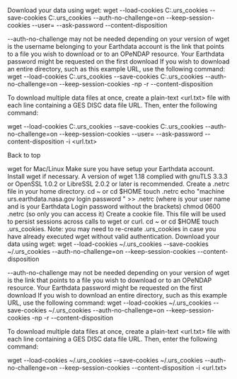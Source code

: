 Download your data using wget:
wget --load-cookies C:\.urs_cookies --save-cookies C:\.urs_cookies --auth-no-challenge=on --keep-session-cookies --user=<your username> --ask-password --content-disposition <url>

--auth-no-challenge may not be needed depending on your version of wget
<your username> is the username belonging to your Earthdata account
<url> is the link that points to a file you wish to download or to an OPeNDAP resource.
Your Earthdata password might be requested on the first download
If you wish to download an entire directory, such as this example URL, use the following command:
wget --load-cookies C:\.urs_cookies --save-cookies C:\.urs_cookies --auth-no-challenge=on --keep-session-cookies -np -r --content-disposition <url>

To download multiple data files at once, create a plain-text <url.txt> file with each line containing a GES DISC data file URL. Then, enter the following command:

wget --load-cookies C:\.urs_cookies --save-cookies C:\.urs_cookies --auth-no-challenge=on --keep-session-cookies --user=<your username> --ask-password --content-disposition -i <url.txt>

Back to top

wget for Mac/Linux
Make sure you have setup your Earthdata account.
Install wget if necessary. A version of wget 1.18 complied with gnuTLS 3.3.3 or OpenSSL 1.0.2 or LibreSSL 2.0.2 or later is recommended.
Create a .netrc file in your home directory.
cd ~ or cd $HOME
touch .netrc
echo "machine urs.earthdata.nasa.gov login <uid> password <password>" >> .netrc (where <uid> is your user name and <password> is your Earthdata Login password without the brackets)
chmod 0600 .netrc (so only you can access it)
Create a cookie file. This file will be used to persist sessions across calls to wget or curl.
cd ~ or cd $HOME
touch .urs_cookies.
Note: you may need to re-create .urs_cookies in case you have already executed wget without valid authentication.
Download your data using wget:
wget --load-cookies ~/.urs_cookies --save-cookies ~/.urs_cookies --auth-no-challenge=on --keep-session-cookies --content-disposition <url>

--auth-no-challenge may not be needed depending on your version of wget
<url> is the link that points to a file you wish to download or to an OPeNDAP resource.
Your Earthdata password might be requested on the first download
If you wish to download an entire directory, such as this example URL, use the following command:
wget --load-cookies ~/.urs_cookies --save-cookies ~/.urs_cookies --auth-no-challenge=on --keep-session-cookies -np -r --content-disposition <url>

To download multiple data files at once, create a plain-text <url.txt> file with each line containing a GES DISC data file URL. Then, enter the following command:

wget --load-cookies ~/.urs_cookies --save-cookies ~/.urs_cookies --auth-no-challenge=on --keep-session-cookies --content-disposition -i <url.txt>
